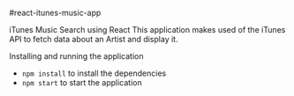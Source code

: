 #react-itunes-music-app

iTunes Music Search using React
This application makes used of the iTunes API to fetch data about an Artist and display it.

Installing and running the application
* `npm install` to install the dependencies
* `npm start` to start the application 
